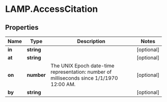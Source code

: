 # LAMP.AccessCitation

## Properties
Name | Type | Description | Notes
------------ | ------------- | ------------- | -------------
**in** | **string** |  | [optional] 
**at** | **string** |  | [optional] 
**on** | **number** | The UNIX Epoch date-time representation: number of milliseconds since 1/1/1970 12:00 AM. | [optional] 
**by** | **string** |  | [optional] 


